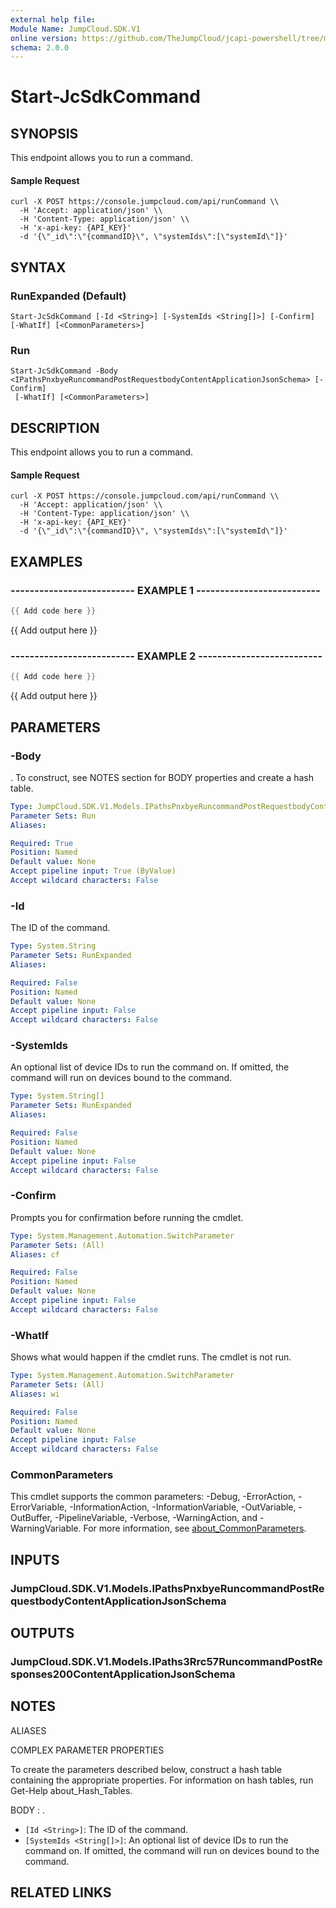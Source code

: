 ```yaml
---
external help file:
Module Name: JumpCloud.SDK.V1
online version: https://github.com/TheJumpCloud/jcapi-powershell/tree/master/SDKs/PowerShell/JumpCloud.SDK.V1/docs/exports/Start-JcSdkCommand.md
schema: 2.0.0
---
```


# Start-JcSdkCommand

## SYNOPSIS
This endpoint allows you to run a command.
#### Sample Request

```
curl -X POST https://console.jumpcloud.com/api/runCommand \\
  -H 'Accept: application/json' \\
  -H 'Content-Type: application/json' \\
  -H 'x-api-key: {API_KEY}'
  -d '{\"_id\":\"{commandID}\", \"systemIds\":[\"systemId\"]}'
```

## SYNTAX

### RunExpanded (Default)
```
Start-JcSdkCommand [-Id <String>] [-SystemIds <String[]>] [-Confirm] [-WhatIf] [<CommonParameters>]
```

### Run
```
Start-JcSdkCommand -Body <IPathsPnxbyeRuncommandPostRequestbodyContentApplicationJsonSchema> [-Confirm]
 [-WhatIf] [<CommonParameters>]
```

## DESCRIPTION
This endpoint allows you to run a command.
#### Sample Request

```
curl -X POST https://console.jumpcloud.com/api/runCommand \\
  -H 'Accept: application/json' \\
  -H 'Content-Type: application/json' \\
  -H 'x-api-key: {API_KEY}'
  -d '{\"_id\":\"{commandID}\", \"systemIds\":[\"systemId\"]}'
```

## EXAMPLES

### -------------------------- EXAMPLE 1 --------------------------
```powershell
{{ Add code here }}
```

{{ Add output here }}

### -------------------------- EXAMPLE 2 --------------------------
```powershell
{{ Add code here }}
```

{{ Add output here }}

## PARAMETERS

### -Body
.
To construct, see NOTES section for BODY properties and create a hash table.

```yaml
Type: JumpCloud.SDK.V1.Models.IPathsPnxbyeRuncommandPostRequestbodyContentApplicationJsonSchema
Parameter Sets: Run
Aliases:

Required: True
Position: Named
Default value: None
Accept pipeline input: True (ByValue)
Accept wildcard characters: False
```

### -Id
The ID of the command.

```yaml
Type: System.String
Parameter Sets: RunExpanded
Aliases:

Required: False
Position: Named
Default value: None
Accept pipeline input: False
Accept wildcard characters: False
```

### -SystemIds
An optional list of device IDs to run the command on.
If omitted, the command will run on devices bound to the command.

```yaml
Type: System.String[]
Parameter Sets: RunExpanded
Aliases:

Required: False
Position: Named
Default value: None
Accept pipeline input: False
Accept wildcard characters: False
```

### -Confirm
Prompts you for confirmation before running the cmdlet.

```yaml
Type: System.Management.Automation.SwitchParameter
Parameter Sets: (All)
Aliases: cf

Required: False
Position: Named
Default value: None
Accept pipeline input: False
Accept wildcard characters: False
```

### -WhatIf
Shows what would happen if the cmdlet runs.
The cmdlet is not run.

```yaml
Type: System.Management.Automation.SwitchParameter
Parameter Sets: (All)
Aliases: wi

Required: False
Position: Named
Default value: None
Accept pipeline input: False
Accept wildcard characters: False
```

### CommonParameters
This cmdlet supports the common parameters: -Debug, -ErrorAction, -ErrorVariable, -InformationAction, -InformationVariable, -OutVariable, -OutBuffer, -PipelineVariable, -Verbose, -WarningAction, and -WarningVariable. For more information, see [about_CommonParameters](http://go.microsoft.com/fwlink/?LinkID=113216).

## INPUTS

### JumpCloud.SDK.V1.Models.IPathsPnxbyeRuncommandPostRequestbodyContentApplicationJsonSchema

## OUTPUTS

### JumpCloud.SDK.V1.Models.IPaths3Rrc57RuncommandPostResponses200ContentApplicationJsonSchema

## NOTES

ALIASES

COMPLEX PARAMETER PROPERTIES

To create the parameters described below, construct a hash table containing the appropriate properties. For information on hash tables, run Get-Help about_Hash_Tables.


BODY <IPathsPnxbyeRuncommandPostRequestbodyContentApplicationJsonSchema>: .
  - `[Id <String>]`: The ID of the command.
  - `[SystemIds <String[]>]`: An optional list of device IDs to run the command on. If omitted, the command will run on devices bound to the command.

## RELATED LINKS

